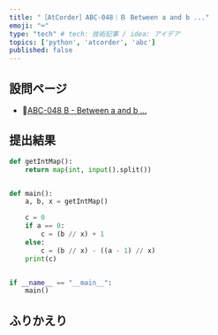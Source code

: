```yaml
---
title: "［AtCorder］ABC-048｜Ｂ Between a and b ..."
emoji: "⌨️"
type: "tech" # tech: 技術記事 / idea: アイデア
topics: ['python', 'atcorder', 'abc']
published: false
---
```


## 設問ページ

- 🔗[ABC-048 B - Between a and b ...](https://atcoder.jp/contests/abc048/tasks/abc048_b)

## 提出結果

```python
def getIntMap():
    return map(int, input().split())


def main():
    a, b, x = getIntMap()

    c = 0
    if a == 0:
        c = (b // x) + 1
    else:
        c = (b // x) - ((a - 1) // x)
    print(c)


if __name__ == "__main__":
    main()
```

## ふりかえり
